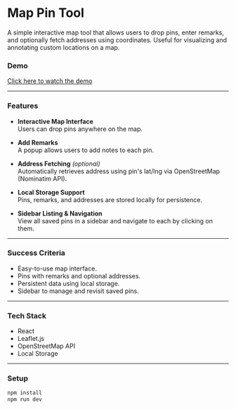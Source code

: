 # Map Pin Tool

A simple interactive map tool that allows users to drop pins, enter remarks, and optionally fetch addresses using coordinates. Useful for visualizing and annotating custom locations on a map.

### Demo
[Click here to watch the demo](https://www.loom.com/share/1b2916e0e22b4544b54d3067313af794?sid=5152e310-0b7d-4dce-b370-4c624a585178)

---

###  Features

- **Interactive Map Interface**  
  Users can drop pins anywhere on the map.

- **Add Remarks**  
  A popup allows users to add notes to each pin.

- **Address Fetching** *(optional)*  
  Automatically retrieves address using pin's lat/lng via OpenStreetMap (Nominatim API).

- **Local Storage Support**  
  Pins, remarks, and addresses are stored locally for persistence.

- **Sidebar Listing & Navigation**  
  View all saved pins in a sidebar and navigate to each by clicking on them.

---

### Success Criteria

- Easy-to-use map interface.
- Pins with remarks and optional addresses.
- Persistent data using local storage.
- Sidebar to manage and revisit saved pins.

---

### Tech Stack

- React
- Leaflet.js
- OpenStreetMap API
- Local Storage

---

### Setup

```bash
npm install
npm run dev
